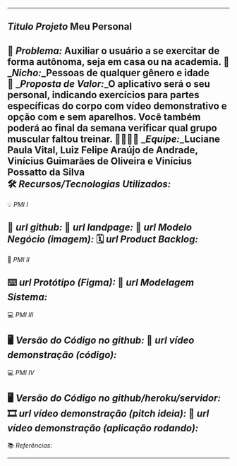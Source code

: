-------------------
*Titulo Projeto* Meu Personal
-------------------
🙁 _*Problema:*_ Auxiliar o usuário a se exercitar de forma autônoma, seja em casa ou na academia.
🙂 _*Nicho:*_Pessoas de qualquer gênero e idade  
🎁 _*Proposta de Valor:*_O aplicativo será o seu personal, indicando exercícios para partes específicas do corpo com vídeo demonstrativo e opção com e sem aparelhos. Você também poderá ao final da semana verificar qual grupo muscular faltou treinar.
🧑‍💻👩‍💻 _*Equipe:*_Luciane Paula Vital, Luiz Felipe Araújo de Andrade, Vinícius Guimarães de Oliveira e Vinícius Possatto da Silva  
🛠️ _*Recursos/Tecnologias Utilizados:*_
-------------------
💡 *PMI I*

🔗 _*url github:*_
🛬 _*url landpage:*_
🤝 _*url Modelo Negócio (imagem):*_
🗓️ _*url Product Backlog:*_
-------------------
📲 *PMI II*

⌨️ _*url Protótipo (Figma):*_
📝 _*url Modelagem Sistema:*_
-------------------
💻 *PMI III*

🖥️ _*Versão do Código no github:*_
🎥 _*url vídeo demonstração (código):*_
-------------------
💻 *PMI IV*

🖥️ _*Versão do Código no github/heroku/servidor:*_
🎞️ _*url vídeo demonstração (pitch ideia):*_
🎥 _*url vídeo demonstração (aplicação rodando):*_
-------------------
📚 *Referências:*

-------------------